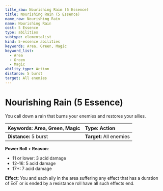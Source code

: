```yaml
---
title_raw: Nourishing Rain (5 Essence)
title: Nourishing Rain (5 Essence)
name_raw: Nourishing Rain
name: Nourishing Rain
cost: 5 Essence
type: abilities
subtype: elementalist
kind: 5-essence abilities
keywords: Area, Green, Magic
keyword_list:
  - Area
  - Green
  - Magic
ability_type: Action
distance: 5 burst
target: All enemies
---
```


# Nourishing Rain (5 Essence)

You call down a rain that burns your enemies and restores your allies.

<!-- @nosort -->

| **Keywords:** Area, Green, Magic | **Type:** Action        |
| :------------------------------- | :---------------------- |
| **Distance:** 5 burst            | **Target:** All enemies |

**Power Roll + Reason**:

- 11 or lower: 3 acid damage
- 12–16: 5 acid damage
- 17+: 7 acid damage

**Effect**: You and each ally in the area suffering any effect that has a duration of EoT or is ended by a resistance roll have all such effects end.
